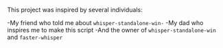 This project was inspired by several individuals:

-My friend who told me about `whisper-standalone-win-`
-My dad who inspires me to make this script
-And the owner of `whisper-standalone-win` and `faster-whisper`
